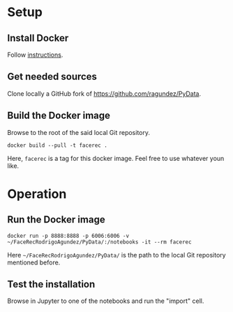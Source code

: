 
# Setup

## Install Docker

Follow [instructions](https://docs.docker.com/engine/installation/).

## Get needed sources

Clone locally a GitHub fork of <url>https://github.com/ragundez/PyData</url>.

## Build the Docker image

Browse to the root of the said local Git repository.

`docker build --pull -t facerec .`

Here, `facerec` is a tag for this docker image. Feel free to use whatever youn like.

# Operation

## Run the Docker image

`docker run -p 8888:8888 -p 6006:6006 -v ~/FaceRecRodrigoAgundez/PyData/:/notebooks -it --rm facerec`

Here `~/FaceRecRodrigoAgundez/PyData/` is the path to the local Git repository mentioned before.

## Test the installation

Browse in Jupyter to one of the notebooks and run the "import" cell.
